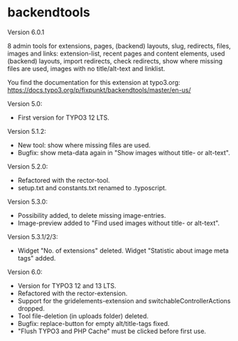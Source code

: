 # backendtools

Version 6.0.1

8 admin tools for extensions, pages, (backend) layouts, slug, redirects, files, images and links:
extension-list, recent pages and content elements, used (backend) layouts, import redirects, check redirects, 
show where missing files are used, images with no title/alt-text and linklist.

You find the documentation for this extension at typo3.org:
https://docs.typo3.org/p/fixpunkt/backendtools/master/en-us/

Version 5.0:
- First version for TYPO3 12 LTS.

Version 5.1.2:
- New tool: show where missing files are used.
- Bugfix: show meta-data again in "Show images without title- or alt-text".

Version 5.2.0:
- Refactored with the rector-tool.
- setup.txt and constants.txt renamed to .typoscript.

Version 5.3.0:
- Possibility added, to delete missing image-entries.
- Image-preview added to "Find used images without title- or alt-text".

Version 5.3.1/2/3:
- Widget "No. of extensions" deleted. Widget "Statistic about image meta tags" added.

Version 6.0:
- Version for TYPO3 12 and 13 LTS.
- Refactored with the rector-extension.
- Support for the gridelements-extension and switchableControllerActions dropped.
- Tool file-deletion (in uploads folder) deleted.
- Bugfix: replace-button for empty alt/title-tags fixed.
- "Flush TYPO3 and PHP Cache" must be clicked before first use.
